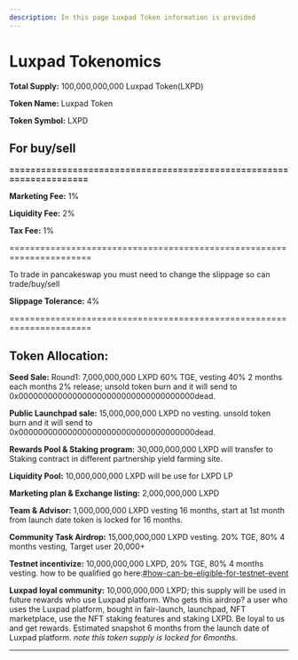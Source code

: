 ```yaml
---
description: In this page Luxpad Token information is provided
---
```


# Luxpad Tokenomics

**Total Supply:** 100,000,000,000 Luxpad Token(LXPD)

**Token Name:** Luxpad Token

**Token Symbol:** LXPD



## **For buy/sell**

**====================================================================**

**Marketing Fee:** 1%

**Liquidity Fee:** 2%&#x20;

**Tax Fee:** 1%

\======================================================================

To trade in pancakeswap you must need to change the slippage so can trade/buy/sell

**Slippage Tolerance:** 4%

\======================================================================

## **Token Allocation:**

**Seed Sale:** Round1: 7,000,000,000 LXPD 60% TGE, vesting 40% 2 months each months 2% release; unsold token burn and it will send to 0x000000000000000000000000000000000000dead.

**Public Launchpad sale:** 15,000,000,000 LXPD no vesting. unsold token burn and it will send to 0x000000000000000000000000000000000000dead.

**Rewards Pool & Staking program:** 30,000,000,000 LXPD will transfer to Staking contract in different partnership yield farming site.

**Liquidity Pool:** 10,000,000,000 LXPD will be use for LXPD LP

**Marketing plan & Exchange listing:** 2,000,000,000 LXPD&#x20;

**Team & Advisor:** 1,000,000,000 LXPD vesting 16 months, start at 1st month from launch date token is locked for 16 months.

**Community Task Airdrop:** 15,000,000,000 LXPD vesting. 20% TGE, 80% 4 months vesting, Target user 20,000+

**Testnet incentivize:** 10,000,000,000 LXPD, 20% TGE, 80% 4 months vesting.  how to be qualified go here:[#how-can-be-eligible-for-testnet-event](../testnet-incentivize.md#how-can-be-eligible-for-testnet-event "mention")

**Luxpad loyal community:** 10,000,000,000 LXPD; this supply will be used in future rewards who use Luxpad platform. Who gets this airdrop? a user who uses the Luxpad platform, bought in fair-launch, launchpad, NFT marketplace, use the NFT staking features and staking LXPD. Be loyal to us and get rewards. Estimated snapshot 6 months from the launch date of Luxpad platform. _note this token supply is locked for 6months._



****

